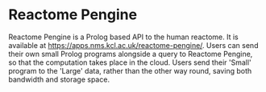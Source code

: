 # Reactome Pengine

Reactome Pengine is a Prolog based API to the human reactome. It is available at https://apps.nms.kcl.ac.uk/reactome-pengine/.  Users can send their own small Prolog programs alongside a query to Reactome Pengine, so that the computation takes place in the cloud. Users send their 'Small' program to the 'Large' data, rather than the other way round, saving both bandwidth and storage space. 

